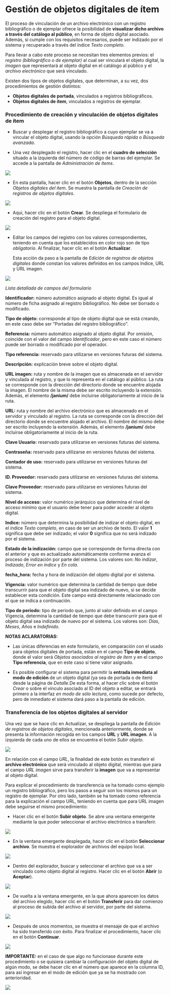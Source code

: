 # Gestión de objetos digitales de ítem

El proceso de vinculación de un archivo electrónico con un registro bibliográfico o de ejemplar ofrece la posibilidad de **visualizar dicho archivo a través del catálogo al público**, en forma de objeto digital asociado. Además, si cumple con los requisitos necesarios, puede ser indizado por el sistema y recuperado a través del índice *Texto completo*.

Para llevar a cabo este proceso se necesitan tres elementos previos: el _registro (bibliográfico o de ejemplar)_ al cual ser vinculará el objeto digital, la _imagen_ que representará al objeto digital en el catálogo al público y el _archivo electrónico_ que será vinculado.

Existen dos tipos de objetos digitales, que determinan, a su vez, dos procedimientos de gestión distintos:

- **Objetos digitales de portada**, vinculados a registros bibliográficos.
- **Objetos digitales de ítem**, vinculados a registros de ejemplar.

### Procedimiento de creación y vinculación de objetos digitales de ítem

- Buscar y desplegar el registro bibliográfico a cuyo ejemplar se va a vincular el objeto digital, usando la opción *Búsqueda rápida* o *Búsqueda avanzada*.

- Una vez desplegado el registro, hacer clic en el **cuadro de selección** situado a la izquierda del número de código de barras del ejemplar. Se accede a la pantalla de *Administración de ítems*.

![](Cuadro_selector.png)

- En esta pantalla, hacer clic en el botón **Objetos**, dentro de la sección _Objetos digitales del ítem_. Se muestra la pantalla de *Creación de registros de objetos digitales*.

![](Administracion_items2.png)

- Aquí, hacer clic en el botón **Crear**. Se despliega el formulario de creación del registro para el objeto digital.

![](Creacion_registros_OD.png)

- Editar los campos del registro con los valores correspondientes, teniendo en cuenta que los establecidos en color rojo son de tipo _obligatorio_. Al finalizar, hacer clic en el botón **Actualizar**.

    Esta acción da paso a la pantalla de *Edición de registros de objetos digitales* donde constan los valores definidos en los campos Indice, URL y URL imagen.

![](Ficha_creacion_OD4.png)

_Lista detallada de campos del formulario_

**Identificador:** número automático asignado al objeto digital. Es igual al número de ficha asignado al registro bibliográfico. No debe ser borrado o modificado.

**Tipo de objeto:** corresponde al tipo de objeto digital que se está creando, en este caso debe ser “Portadas del registro bibliográfico”.

**Referencia:** número automático asignado al objeto digital. Por omisión, coincide con el valor del campo *Identificador*, pero en este caso el número puede ser borrado o modificado por el operador.

**Tipo referencia:** reservado para utilizarse en versiones futuras del sistema.

**Descripción:** explicación breve sobre el objeto digital.

**URL imagen:** ruta y nombre de la imagen que es almacenada en el servidor y vinculada al registro, y que lo representa en el catálogo al público. La ruta se corresponde con la dirección del directorio donde se encuentre alojada la imagen. El nombre de la misma debe ser escrito incluyendo la extensión. Además, el elemento **/janium/** debe incluirse obligatoriamente al inicio de la ruta.

**URL:** ruta y nombre del archivo electrónico que es almacenado en el servidor y vinculado al registro. La ruta se corresponde con la dirección del directorio donde se encuentre alojado el archivo. El nombre del mismo debe ser escrito incluyendo la extensión. Además, el elemento **/janium/** debe incluirse obligatoriamente al inicio de la ruta.

**Clave Usuario:** reservado para utilizarse en versiones futuras del sistema.

**Contraseña:** reservado para utilizarse en versiones futuras del sistema.

**Contador de uso:** reservado para utilizarse en versiones futuras del sistema.

**ID. Proveedor:** reservado para utilizarse en versiones futuras del sistema.

**Clave Proveedor:** reservado para utilizarse en versiones futuras del sistema.

**Nivel de acceso:** valor numérico jerárquico que determina el nivel de acceso mínimo que el usuario debe tener para poder acceder al objeto digital.

**Indice:** número que determina la posibilidad de indizar el objeto digital, en el índice *Texto completo*, en caso de ser un archivo de texto. El valor **1** significa que debe ser indizado; el valor **0** significa que no será indizado por el sistema.

**Estado de la indización:** campo que se corresponde de forma directa con el anterior y que es actualizado automáticamente conforme avanza el proceso de indización por parte del sistema. Los valores son: *No indizar*, *Indizado*, *Error en índice* y *En cola*.

**fecha\_hora:** fecha y hora de indización del objeto digital por el sistema.

**Vigencia:** valor numérico que determina la cantidad de tiempo que debe transcurrir para que el objeto digital sea indizado de nuevo, si se decide establecer esta condición. Este campo está directamente relacionado con el que se indica a continuación.

**Tipo de periodo:** tipo de periodo que, junto al valor definido en el campo Vigencia, determina la cantidad de tiempo que debe transcurrir para que el objeto digital sea indizado de nuevo por el sistema. Los valores son: *Días*, *Meses*, *Años* e *Indefinido*.

**NOTAS ACLARATORIAS:**

- Las únicas diferencias en este formulario, en comparación con el usado para objetos digitales de portada, están en el campo **Tipo de objeto**, donde el valor será *Objetos asociados al registro de ítem* y en el campo **Tipo referencia**, que en este caso sí tiene valor asignado.

- Es posible configurar el sistema para permitir la **entrada inmediata al modo de edición** de un objeto digital (ya sea de portada o de ítem) desde la página de *Detalle*.De esta forma, al hacer clic sobre el botón *Crear* o sobre el vínculo asociado al ID del objeto a editar, se entrará primero a la interfaz _en modo de sólo lectura_, como sucede por defecto, pero de inmediato el sistema dará paso a la pantalla de edición.

### Transferencia de los objetos digitales al servidor

Una vez que se hace clic en Actualizar, se despliega la pantalla de *Edición de registros de objetos digitales*, mencionada anteriormente, donde se presenta la información recogida en los campos **URL** y **URL imagen**. A la izquierda de cada uno de ellos se encuentra el botón *Subir objeto*.

![](Edicion_objetos_digitales.png)

En relación con el campo _URL_, la finalidad de este botón es transferir el **archivo electrónico** que será vinculado al objeto digital, mientras que para el campo _URL imagen_ sirve para transferir la **imagen** que va a representar al objeto digital.

Para explicar el procedimiento de transferencia se ha tomado como ejemplo un registro bibliográfico, pero los pasos a seguir son los mismos para un registro de ejemplar. Por otro lado, también se ha tomado como referencia para la explicación el campo URL, teniendo en cuenta que para URL imagen debe seguirse el mismo procedimiento:

- Hacer clic en el botón **Subir objeto**. Se abre una ventana emergente mediante la que poder seleccionar el archivo electrónico a transferir.

![](Detalle_subir_objeto.png)

- En la ventana emergente desplegada, hacer clic en el botón **Seleccionar archivo**. Se muestra el explorador de archivos del equipo local.

![](Ventana_transferencia_archivo.png)

- Dentro del explorador, buscar y seleccionar el archivo que va a ser vinculado como objeto digital al registro. Hacer clic en el botón **Abrir** (o **Aceptar**).

![](Ventana_explorador.png)

- De vuelta a la ventana emergente, en la que ahora aparecen los datos del archivo elegido, hacer clic en el botón **Transferir** para dar comienzo al proceso de subida del archivo al servidor, por parte del sistema.

![](Ventana_transferencia_archivo2.png)

- Después de unos momentos, se muestra el mensaje de que el archivo ha sido transferido con éxito. Para finalizar el procedimiento, hacer clic en el botón **Continuar**.

![](Mensaje_transferencia.png)

**IMPORTANTE:** en el caso de que algo no funcionase durante este procedimiento o se quisiera cambiar la configuración del objeto digital de algún modo, se debe hacer clic en el número que aparece en la columna ID, para así ingresar en el modo de edición que ya se ha mostrado con anterioridad.

![](Campo_ID.png)